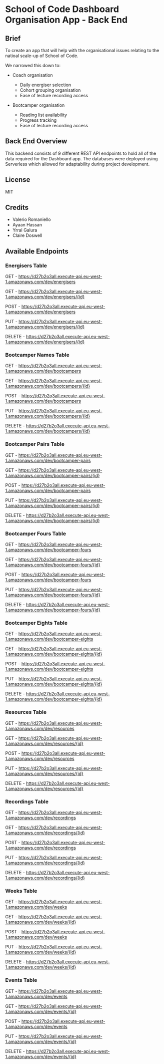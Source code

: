 # School of Code Dashboard Organisation App - Back End

## Brief
To create an app that will help with the organisational issues relating to the natioal scale-up of School of Code.

We narrowed this down to:

- Coach organisation

  - Daily energiser selection
  - Cohort grouping organisation
  - Ease of lecture recording access

- Bootcamper organisation

  - Reading list availability
  - Progress tracking
  - Ease of lecture recording access

## Back End Overview
This backend consists of 9 different REST API endpoints to hold all of the data required for the Dashboard app. The databases were deployed using Serverless which allowed for adaptability during project development.

## License
MIT

## Credits
- Valerio Romaniello
- Ayaan Hassan
- Yrral Galura
- Claire Doswell

## Available Endpoints

### Energisers Table


GET - https://d27b2o3all.execute-api.eu-west-1.amazonaws.com/dev/energisers

GET - https://d27b2o3all.execute-api.eu-west-1.amazonaws.com/dev/energisers/{id}

POST - https://d27b2o3all.execute-api.eu-west-1.amazonaws.com/dev/energisers

PUT - https://d27b2o3all.execute-api.eu-west-1.amazonaws.com/dev/energisers/{id}

DELETE - https://d27b2o3all.execute-api.eu-west-1.amazonaws.com/dev/energisers/{id}



### Bootcamper Names Table


GET - https://d27b2o3all.execute-api.eu-west-1.amazonaws.com/dev/bootcampers

GET - https://d27b2o3all.execute-api.eu-west-1.amazonaws.com/dev/bootcampers/{id}

POST - https://d27b2o3all.execute-api.eu-west-1.amazonaws.com/dev/bootcampers

PUT - https://d27b2o3all.execute-api.eu-west-1.amazonaws.com/dev/bootcampers/{id}

DELETE - https://d27b2o3all.execute-api.eu-west-1.amazonaws.com/dev/bootcampers/{id}


### Bootcamper Pairs Table


GET - https://d27b2o3all.execute-api.eu-west-1.amazonaws.com/dev/bootcamper-pairs

GET - https://d27b2o3all.execute-api.eu-west-1.amazonaws.com/dev/bootcamper-pairs/{id}

POST - https://d27b2o3all.execute-api.eu-west-1.amazonaws.com/dev/bootcamper-pairs

PUT - https://d27b2o3all.execute-api.eu-west-1.amazonaws.com/dev/bootcamper-pairs/{id}

DELETE - https://d27b2o3all.execute-api.eu-west-1.amazonaws.com/dev/bootcamper-pairs/{id}


### Bootcamper Fours Table


GET - https://d27b2o3all.execute-api.eu-west-1.amazonaws.com/dev/bootcamper-fours

GET - https://d27b2o3all.execute-api.eu-west-1.amazonaws.com/dev/bootcamper-fours/{id}

POST - https://d27b2o3all.execute-api.eu-west-1.amazonaws.com/dev/bootcamper-fours

PUT - https://d27b2o3all.execute-api.eu-west-1.amazonaws.com/dev/bootcamper-fours/{id}

DELETE - https://d27b2o3all.execute-api.eu-west-1.amazonaws.com/dev/bootcamper-fours/{id}


### Bootcamper Eights Table


GET - https://d27b2o3all.execute-api.eu-west-1.amazonaws.com/dev/bootcamper-eights

GET - https://d27b2o3all.execute-api.eu-west-1.amazonaws.com/dev/bootcamper-eights/{id}

POST - https://d27b2o3all.execute-api.eu-west-1.amazonaws.com/dev/bootcamper-eights


PUT - https://d27b2o3all.execute-api.eu-west-1.amazonaws.com/dev/bootcamper-eights/{id}

DELETE - https://d27b2o3all.execute-api.eu-west-1.amazonaws.com/dev/bootcamper-eights/{id}


### Resources Table


GET - https://d27b2o3all.execute-api.eu-west-1.amazonaws.com/dev/resources

GET - https://d27b2o3all.execute-api.eu-west-1.amazonaws.com/dev/resources/{id}

POST - https://d27b2o3all.execute-api.eu-west-1.amazonaws.com/dev/resources

PUT - https://d27b2o3all.execute-api.eu-west-1.amazonaws.com/dev/resources/{id}

DELETE - https://d27b2o3all.execute-api.eu-west-1.amazonaws.com/dev/resources/{id}


### Recordings Table


GET - https://d27b2o3all.execute-api.eu-west-1.amazonaws.com/dev/recordings

GET - https://d27b2o3all.execute-api.eu-west-1.amazonaws.com/dev/recordings/{id}

POST - https://d27b2o3all.execute-api.eu-west-1.amazonaws.com/dev/recordings

PUT - https://d27b2o3all.execute-api.eu-west-1.amazonaws.com/dev/recordings/{id}

DELETE - https://d27b2o3all.execute-api.eu-west-1.amazonaws.com/dev/recordings/{id}


### Weeks Table


GET - https://d27b2o3all.execute-api.eu-west-1.amazonaws.com/dev/weeks

GET - https://d27b2o3all.execute-api.eu-west-1.amazonaws.com/dev/weeks/{id}

POST - https://d27b2o3all.execute-api.eu-west-1.amazonaws.com/dev/weeks

PUT - https://d27b2o3all.execute-api.eu-west-1.amazonaws.com/dev/weeks/{id}

DELETE - https://d27b2o3all.execute-api.eu-west-1.amazonaws.com/dev/weeks/{id}

 

### Events Table


GET - https://d27b2o3all.execute-api.eu-west-1.amazonaws.com/dev/events

GET - https://d27b2o3all.execute-api.eu-west-1.amazonaws.com/dev/events/{id}

POST - https://d27b2o3all.execute-api.eu-west-1.amazonaws.com/dev/events

PUT - https://d27b2o3all.execute-api.eu-west-1.amazonaws.com/dev/events/{id}

DELETE - https://d27b2o3all.execute-api.eu-west-1.amazonaws.com/dev/events/{id}
